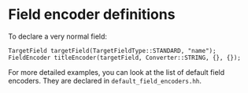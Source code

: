# Field encoder definitions

To declare a very normal field:

    TargetField targetField(TargetFieldType::STANDARD, "name");
    FieldEncoder titleEncoder(targetField, Converter::STRING, {}, {});

For more detailed examples, you can look at the list of default field encoders.
They are declared in `default_field_encoders.hh`.

